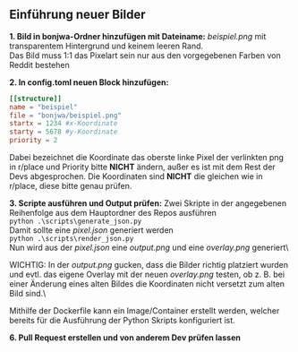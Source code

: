 ## Einführung neuer Bilder

**1. Bild in bonjwa-Ordner hinzufügen mit Dateiname:** 
_beispiel.png_ mit transparentem Hintergrund und keinem leeren Rand.\
Das Bild muss 1:1 das Pixelart sein nur aus den vorgegebenen Farben von Reddit bestehen


**2. In config.toml neuen Block hinzufügen:** 
```toml
[[structure]]
name = "beispiel"
file = "bonjwa/beispiel.png"
startx = 1234 #x-Koordinate
starty = 5678 #y-Koordinate
priority = 2
```
Dabei bezeichnet die Koordinate das oberste linke Pixel der verlinkten png in r/place
und Priority bitte **NICHT** ändern, außer es ist mit dem Rest der Devs abgesprochen.
Die Koordinaten sind **NICHT** die gleichen wie in r/place, diese bitte genau prüfen.

**3. Scripte ausführen und Output prüfen:**
Zwei Skripte in der angegebenen Reihenfolge aus dem Hauptordner des Repos ausführen\
`python .\scripts\generate_json.py`\
Damit sollte eine _pixel.json_ generiert werden\
`python .\scripts\render_json.py`\
Nun wird aus der _pixel.json_ eine _output.png_ und eine _overlay.png_ generiert\

WICHTIG: In der _output.png_ gucken, dass die Bilder richtig platziert wurden und evtl. das eigene Overlay mit der neuen _overlay.png_ testen, ob z. B. bei einer Änderung eines alten Bildes die Koordinaten nicht versetzt zum alten Bild sind.\

Mithilfe der Dockerfile kann ein Image/Container erstellt werden, welcher bereits für die Ausführung der Python Skripts konfiguriert ist.


**6. Pull Request erstellen und von anderem Dev prüfen lassen** 
